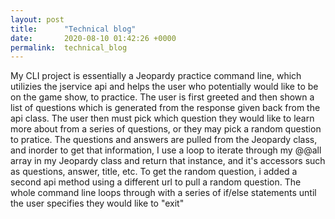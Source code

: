 ```yaml
---
layout: post
title:      "Technical blog"
date:       2020-08-10 01:42:26 +0000
permalink:  technical_blog
---
```



My CLI project is essentially a Jeopardy practice command line, which utilizies the jservice api and helps the user who potentially would like to be on the game show,  to practice. The user is first greeted and then shown a list of questions which is generated from the response given back from the api class. The user then must pick which question they would like to learn more about from a series of questions, or they may pick a random question to pratice. The questions and answers are pulled from the Jeopardy class, and inorder to get that information, I use a loop to iterate through my @@all array in my Jeopardy class and return that instance, and it's accessors such as questions, answer, title, etc. To get the random question, i added a second api method using a different url to pull a random question. The whole command line loops through with a series of if/else statements until the user specifies they would like to "exit"
